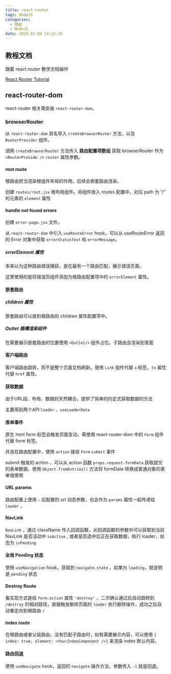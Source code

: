 ```yaml
---
title: react-router
tags: NodeJS
categories:
  - 随敲
  - NodeJS
date: 2024-01-04 14:22:20
---
```



## 教程文档

跟着 react router 教学文档操作

[React Router Tutorial](https://reactrouter.com/en/main/start/tutorial)

## react-router-dom

react-router 相关需安装 `react-router-dom`，

### browserRouter

从 `react-router-dom` 具名导入 `createBrowserRouter` 方法，以及 `RouterProvider` 组件。

调用 `createBrowserRouter` 方法传入 **路由配置项数组** 获取 browserRouter 作为 `<RouterProvide />` `router` 属性参数。

#### root route

根路由担当渲染根组件布局的作用。后续会嵌套路由渲染。

创建 `routes/root.jsx` 根布局组件。将组件放入 routes 配置中，对应 path 为 “/” 的元素的 `element` 属性

#### handle not found errors

创建 `error-page.jsx` 文件。

从 `react-router-dom` 中引入 `useRouteError` hook，可以从 useRouteError 返回的 Error 对象中获取 `errorStatusText` 和 `errorMessage`。

##### errorElement 属性

本来以为这种路由错误捕获，是在最有一个路由匹配，展示错误页面。

这里使用的是将错误页组件添加为根路由配置项中的 `errorElement` 属性。

#### 嵌套路由

##### children 属性

嵌套路由可以放到根路由的 children 属性配置项中。

##### Outlet 插槽渲染组件

在需要展示嵌套路由的位置使用 `<Outlet/>` 组件占位。子路由会渲染到里面

#### 客户端路由

客户端路由跳转，而不是整个页面文档刷新。使用 `Link` 组件代替 `a` 标签，`to` 属性代替 `href` 属性。

#### 获取数据

由于URL段、布局、数据的天然耦合，提供了简单的约定式获取数据的方法

<!-- 实话说嗷，没太懂为啥要这么去获取数据，不能直接在组件中获取么 -->

主要用到两个API:`loader` 、`useLoaderData`

#### 表单事件

原生 html form 标签会触发页面变动。需使用 react-router-dom 中的 `Form` 组件代替 form 标签。

并且在路由配置中，使用 `action` 接收 `Form` `submit` 事件

<!-- 这么看还是有点奇怪了。确实基本没这么写过。确切说是基本没怎么写过 onSubmit -->

<!-- 哇！这个 action 和 loader 是联动了么，表单 submit 操作之后，useLoaderData 返回的数据也更新了，好高级的感觉 -->

submit 触发的 action ，可以从 action 函数 `props.request.formData` 获取提交的表单数据。使用 `Object.fromEntries()` 方法将 formData 转换成普通对象的表单值使用

#### URL params

路由配置上使用 `:` 后配置的 url 动态参数，也会作为 `params` 属性一起传递给 `loader` 。

#### NavLink

`NavLink`  ，通过 className 传入回调函数，从回调函数的参数中可以获取到当前 NavLink 是否活动中 `isActive` , 或者是否选中后正在获取数据，执行 loader，状态为 `isPending`

#### 全局 Pending 状态

使用 `useNavigation` hook，获取到 `navigate.state` ，如果为 `loading`，就说明是 `pending` 状态

#### Destroy Route

<!-- 这个看着是有点奇怪啊 -->

看实现方式是给 `Form.action` 属性 `'destroy'` ，二次确认通过后自动跳转到 `/destroy` 的相对路径，直接触发删除页面的 `loader` 执行删除操作，成功之后自动重定向到根路由 `/`

#### index route

在根路由或者父级路由，没有匹配子路由时，如有需要展示内容，可以使用 `{ index: true, element: <YourIndexComponent />}` 来渲染 index 默认内容。

<!-- 看这个示例，感觉 ChatGPT 的列表和首页应该就是这种实现 -->

#### 路由回退

使用 `useNavigate` hook，返回的 `navigate` 操作方法，参数传入 `-1` 就是回退。

<!-- 我还想着要是直接复制到这个，编辑页面，取消直接回退到上一个页面的时候会咋样，是路由没法变化么。看是直接浏览器回到初始页了 -->
